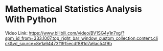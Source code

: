 # Mathematical Statistics Analysis With Python

Video Link: https://www.bilibili.com/video/BV1SG4y1n7xg/?spm_id_from=333.1007.top_right_bar_window_custom_collection.content.click&vd_source=8e1a64473f1915ecdf881d7a6ac54f9b
